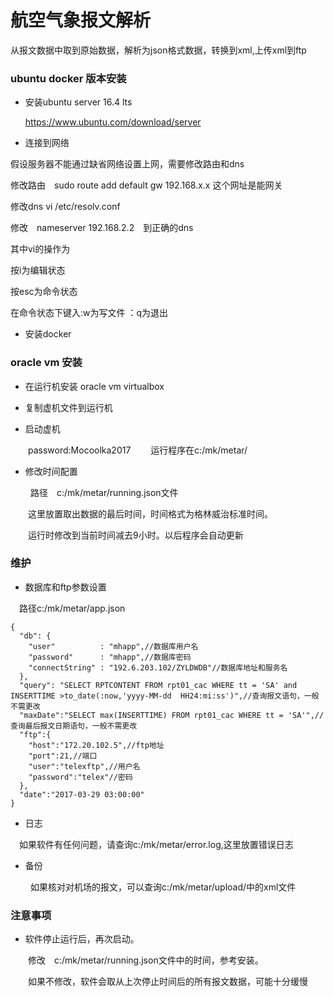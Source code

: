 # 航空气象报文解析

从报文数据中取到原始数据，解析为json格式数据，转换到xml,上传xml到ftp

### ubuntu docker 版本安装
* 安装ubuntu server 16.4 lts

   https://www.ubuntu.com/download/server

* 连接到网络

假设服务器不能通过缺省网络设置上网，需要修改路由和dns

修改路由　sudo route add default gw 192.168.x.x 这个网址是能网关

修改dns vi /etc/resolv.conf 

修改　nameserver 192.168.2.2　到正确的dns

其中vi的操作为

按i为编辑状态

按esc为命令状态

在命令状态下键入:w为写文件 ：q为退出


* 安装docker 







### oracle vm 安装

* 在运行机安装 oracle vm virtualbox

* 复制虚机文件到运行机

* 启动虚机 

　　password:Mocoolka2017
　　运行程序在c:/mk/metar/

* 修改时间配置

　　
   路径　c:/mk/metar/running.json文件

　　这里放置取出数据的最后时间，时间格式为格林威治标准时间。

　　运行时修改到当前时间减去9小时。以后程序会自动更新


### 维护

* 数据库和ftp参数设置

　路径c:/mk/metar/app.json


```
{
  "db": {
    "user"          : "mhapp",//数据库用户名
    "password"      : "mhapp",//数据库密码
    "connectString" : "192.6.203.102/ZYLDWDB"//数据库地址和服务名
  },
  "query": "SELECT RPTCONTENT FROM rpt01_cac WHERE tt = 'SA' and INSERTTIME >to_date(:now,'yyyy-MM-dd  HH24:mi:ss')",//查询报文语句，一般不需更改
  "maxDate":"SELECT max(INSERTTIME) FROM rpt01_cac WHERE tt = 'SA'",//查询最后报文日期语句，一般不需更改
  "ftp":{
    "host":"172.20.102.5",//ftp地址
    "port":21,//端口
    "user":"telexftp",//用户名
    "password":"telex"//密码
  },
  "date":"2017-03-29 03:00:00"
}
```

* 日志

　如果软件有任何问题，请查询c:/mk/metar/error.log,这里放置错误日志

* 备份

　
　如果核对对机场的报文，可以查询c:/mk/metar/upload/中的xml文件

### 注意事项

* 软件停止运行后，再次启动。

　　修改　c:/mk/metar/running.json文件中的时间，参考安装。

　　如果不修改，软件会取从上次停止时间后的所有报文数据，可能十分缓慢

